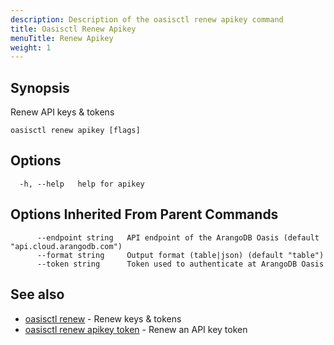 ```yaml
---
description: Description of the oasisctl renew apikey command
title: Oasisctl Renew Apikey
menuTitle: Renew Apikey
weight: 1
---
```

## Synopsis
Renew API keys & tokens

```
oasisctl renew apikey [flags]
```

## Options
```
  -h, --help   help for apikey
```

## Options Inherited From Parent Commands
```
      --endpoint string   API endpoint of the ArangoDB Oasis (default "api.cloud.arangodb.com")
      --format string     Output format (table|json) (default "table")
      --token string      Token used to authenticate at ArangoDB Oasis
```

## See also
* [oasisctl renew](_index.md)	 - Renew keys & tokens
* [oasisctl renew apikey token](renew-apikey-token.md)	 - Renew an API key token

